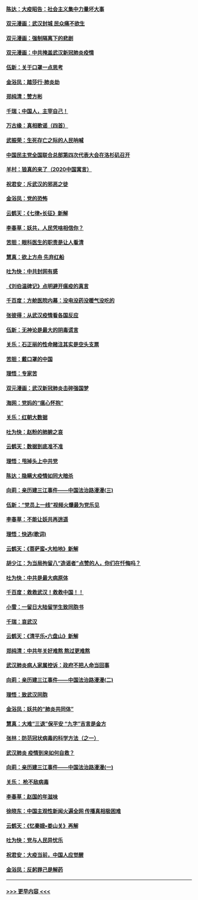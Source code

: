 #### [陈达：大疫昭告：社会主义集中力量坏大事](../pages/nsc993/n11859419.md?t=02120722) 
#### [双元漫画：武汉封城 民众痛不欲生](../pages/nsc993/n11859287.md?t=02120722) 
#### [双元漫画：强制隔离下的悲剧](../pages/nsc993/n11859244.md?t=02120722) 
#### [双元漫画：中共掩盖武汉新冠肺炎疫情](../pages/nsc993/n11858249.md?t=02120722) 
#### [伍新：关于口罩一点思考](../pages/nsc993/n11859195.md?t=02120722) 
#### [金浴凤：踏莎行‧肺炎劫](../pages/nsc993/n11858227.md?t=02120722) 
#### [郑纯清：赞方彬](../pages/nsc993/n11856803.md?t=02120722) 
#### [千瑞；中国人，主宰自己！](../pages/nsc993/n11856793.md?t=02120722) 
#### [万古缘：真相歌谣（四首）](../pages/nsc993/n11856263.md?t=02120722) 
#### [武振荣：生死存亡之际的人民呐喊](../pages/nsc993/n11856256.md?t=02120722) 
#### [中国民主党全国联合总部第四次代表大会在洛杉矶召开](../pages/nsc993/n11856344.md?t=02120722) 
#### [羊村：狼真的来了（2020中国寓言）](../pages/nsc993/n11856229.md?t=02120722) 
#### [祝君安：斥武汉的邪恶之徒](../pages/nsc993/n11855861.md?t=02120722) 
#### [金浴凤：党的恐怖](../pages/nsc993/n11855849.md?t=02120722) 
#### [云鹤天：《七律▪长征》新解](../pages/nsc993/n11855479.md?t=02120722) 
#### [李春草：妖共，人民凭啥相信你？](../pages/nsc993/n11855196.md?t=02120722) 
#### [苦胆：眼科医生的职责是让人看清](../pages/nsc993/n11853840.md?t=02120722) 
#### [慧真：欲上方舟 先弃红船](../pages/nsc993/n11853483.md?t=02120722) 
#### [吐为快：中共封网有感](../pages/nsc993/n11852575.md?t=02120722) 
#### [《刘伯温碑记》点明避开瘟疫的真言](../pages/nsc993/n11852128.md?t=02120722) 
#### [千百度：方舱医院内幕：没电没药没暖气没吃的](../pages/nsc993/n11850211.md?t=02120722) 
#### [张彼得：从武汉疫情看各国反应](../pages/nsc993/n11850102.md?t=02120722) 
#### [伍新：无神论是最大的阴毒谎言](../pages/nsc993/n11846129.md?t=02120722) 
#### [关乐：石正丽的性命赌注其实是空头支票](../pages/nsc993/n11846109.md?t=02120722) 
#### [苦胆：戴口罩的中国](../pages/nsc993/n11845576.md?t=02120722) 
#### [理悟：专家苦](../pages/nsc993/n11845564.md?t=02120722) 
#### [双元漫画：武汉新冠肺炎击碎强国梦](../pages/nsc993/n11843320.md?t=02120722) 
#### [海网：党妈的“瘟心怀抱”](../pages/nsc993/n11840740.md?t=02120722) 
#### [关乐：红朝大数据](../pages/nsc993/n11840675.md?t=02120722) 
#### [吐为快：赵粉的肺腑之哀](../pages/nsc993/n11840618.md?t=02120722) 
#### [云鹤天：数据到底准不准](../pages/nsc993/n11840325.md?t=02120722) 
#### [理悟：甩掉头上中共党](../pages/nsc993/n11838826.md?t=02120722) 
#### [陈达：隐瞒大疫情如同大暗杀](../pages/nsc993/n11838771.md?t=02120722) 
#### [向莉：亲历建三江事件——中国法治路漫漫(三)](../pages/nsc993/n11831825.md?t=02120722) 
#### [伍新：“党员上一线”视频火爆最为党乐见](../pages/nsc993/n11838200.md?t=02120722) 
#### [李春草：不能让妖共再逍遥](../pages/nsc993/n11838102.md?t=02120722) 
#### [理悟：快逃(歌词)](../pages/nsc993/n11838083.md?t=02120722) 
#### [云鹤天：《菩萨蛮▪大柏地》新解](../pages/nsc993/n11838059.md?t=02120722) 
#### [胡少江：为当局拘留八“造谣者”点赞的人，你们在忏悔吗？](../pages/nsc993/n11836801.md?t=02120722) 
#### [吐为快：中共是最大病原体](../pages/nsc993/n11836748.md?t=02120722) 
#### [千百度：救救武汉！救救中国！！](../pages/nsc993/n11836145.md?t=02120722) 
#### [小雪：一留日大陆留学生致同胞书](../pages/nsc993/n11834624.md?t=02120722) 
#### [千瑞：哀武汉](../pages/nsc993/n11833647.md?t=02120722) 
#### [云鹤天：《清平乐▪六盘山》新解](../pages/nsc993/n11833611.md?t=02120722) 
#### [郑纯清：中共年关好难熬 熬过更难熬](../pages/nsc993/n11833489.md?t=02120722) 
#### [武汉肺炎病人家属控诉：政府不把人命当回事](../pages/nsc993/n11833205.md?t=02120722) 
#### [向莉：亲历建三江事件——中国法治路漫漫(二)](../pages/nsc993/n11829102.md?t=02120722) 
#### [理悟：致武汉同胞](../pages/nsc993/n11831522.md?t=02120722) 
#### [金浴凤：妖共的“肺炎共同体”](../pages/nsc993/n11829448.md?t=02120722) 
#### [慧真：大难“三退”保平安 “九字”吉言是金方](../pages/nsc993/n11829501.md?t=02120722) 
#### [张林：防范冠状病毒的科学方法（之一）](../pages/nsc993/n11828618.md?t=02120722) 
#### [武汉肺炎 疫情到来如何自救？](../pages/nsc993/n11827632.md?t=02120722) 
#### [向莉：亲历建三江事件——中国法治路漫漫(一)](../pages/nsc993/n11827190.md?t=02120722) 
#### [关乐： 枪不敌病毒](../pages/nsc993/n11826746.md?t=02120722) 
#### [李春草：赵国的年滋味](../pages/nsc993/n11826321.md?t=02120722) 
#### [徐晓东：中国主观性新闻火遍全网 传播真相极困难](../pages/nsc993/n11826508.md?t=02120722) 
#### [云鹤天：《忆秦娥▪娄山关》再解](../pages/nsc993/n11824682.md?t=02120722) 
#### [吐为快：党与人民异忧乐](../pages/nsc993/n11824660.md?t=02120722) 
#### [祝君安：大疫当前，中国人应觉醒](../pages/nsc993/n11821946.md?t=02120722) 
#### [金浴凤：反躬罪己是解药](../pages/nsc993/n11820280.md?t=02120722) 

----
#### [ >>> 更早内容 <<< ](../indexes/nsc993-earlier.md)
